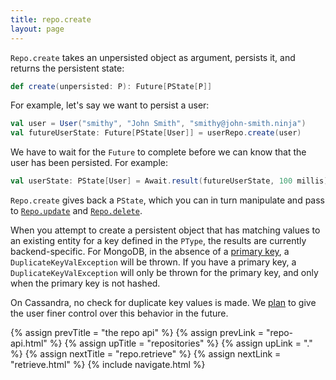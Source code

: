 ```yaml
---
title: repo.create
layout: page
---
```


`Repo.create` takes an unpersisted object as argument, persists it,
and returns the persistent state:

```scala
def create(unpersisted: P): Future[PState[P]]
```

For example, let's say we want to persist a user:

```scala
val user = User("smithy", "John Smith", "smithy@john-smith.ninja")
val futureUserState: Future[PState[User]] = userRepo.create(user)
```

We have to wait for the `Future` to complete before we can know that
the user has been persisted. For example:

```scala
val userState: PState[User] = Await.result(futureUserState, 100 millis)
```

`Repo.create` gives back a `PState`, which you can in turn manipulate
and pass to [`Repo.update`](repo-update.html) and
[`Repo.delete`](repo-delete.html).

When you attempt to create a persistent object that has matching
values to an existing entity for a key defined in the `PType`, the
results are currently backend-specific. For MongoDB, in the absence of
a [primary key](../ptype/primary-keys.html), a
`DuplicateKeyValException` will be thrown. If you have a primary
key, a `DuplicateKeyValException` will only be thrown for the
primary key, and only when the primary key is not hashed.

On Cassandra, no check for duplicate key values is made. We
[plan](https://www.pivotaltracker.com/story/show/107958610) to give
the user finer control over this behavior in the future.

{% assign prevTitle = "the repo api" %}
{% assign prevLink  = "repo-api.html" %}
{% assign upTitle   = "repositories" %}
{% assign upLink    = "." %}
{% assign nextTitle = "repo.retrieve" %}
{% assign nextLink  = "retrieve.html" %}
{% include navigate.html %}
